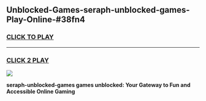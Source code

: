 
## Unblocked-Games-seraph-unblocked-games-Play-Online-#38fn4
<h3>
<a href="https://premium.freeplayer.one?title=seraph-unblocked-games&ref=27F">CLICK TO PLAY</a></h3>
<hr>

<h3>
<a href="https://premium.freeplayer.one?title=seraph-unblocked-games&ref=27F">CLICK 2 PLAY</a>
  
</h3>

<a href="https://premium.freeplayer.one?title=seraph-unblocked-games&ref=27F"><img src="https://clearcache.store/games.png"></a>


**seraph-unblocked-games games unblocked: Your Gateway to Fun and Accessible Online Gaming**
